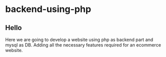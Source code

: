 # backend-using-php

## Hello 
Here we are going to develop a website using php as backend part and mysql as DB. Adding all the necessary features required for an ecommerce website.
